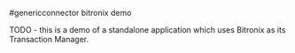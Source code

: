 #genericconnector bitronix demo

TODO - this is a demo of a standalone application which uses Bitronix as its Transaction Manager.

